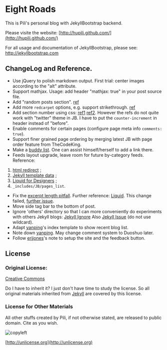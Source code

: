 # Eight Roads

This is Pili's personal blog with JekyllBootstrap backend. 

Please visite the website: 
[http://hupili.github.com/](http://hupili.github.com/)

For all usage and documentation of JekyllBootstrap, 
please see: <http://jekyllbootstrap.com>

## ChangeLog and Reference. 

   * Use jQuery to polish markdown output. 
   First trial: center images according to the "alt" attribute. 
   * Support mathjax. Usage: add header "mathjax: true" in your post source file.
   * Add "random posts section". 
   [ref](https://raw.github.com/Hawstein/hawstein.github.com/master/_layouts/post.html)
   * Add more `redcarpet` options, e.g. support strikethrough. 
   [ref](http://stackoverflow.com/questions/13464590/github-flavored-markdown-and-pygments-highlighting-in-jekyll)
   * Add section number using css: 
   [ref1](http://stackoverflow.com/questions/10340276/how-to-add-section-numbers-1-2-3-4-1-automatically-using-css)
   [ref2](https://developer.mozilla.org/en-US/docs/CSS/Counters).
   However the refs do not quite work with "twitter" theme in JB.
   I have to put the `counter-increment` in header instead of "before". 
   * Enable comments for certain pages
   (configure page meta info `comments: true`). 
   * Support finer grained page ordering by merging 
   latest JB with page order feature from TheCodeKing.
   * Make a [buddy list](http://hupili.github.com/pages/buddy-list.html).
   One can assist himself/herself to add a link there. 
   * Feeds layout upgrade, leave room for future by-category feeds. 
   Reference: 
   1) [html redirect](http://www.instant-web-site-tools.com/html-redirect.html) ;
   2) [Jekyll template data](https://github.com/mojombo/jekyll/wiki/Template-Data) ;
   3) [Liquid for Designers](https://github.com/Shopify/liquid/wiki/Liquid-for-Designers) ;
   4) `_includes/JB/pages_list`. 
   * Fix the 
   [excerpt length pitfall](https://github.com/mojombo/jekyll/issues/732). 
   Further reference: 
   [Liquid](https://github.com/Shopify/liquid/wiki/Liquid-for-Designers). 
   This change failed, 
   [further issue](https://github.com/Shopify/liquid/issues/166). 
   * Move side tag bar to the bottom of post. 
   * Ignore 'others' directory so that I can more conveniently do experiments with others Jekyll blogs:
   [Jekyll Ignore](http://blog.patrickcrosby.com/2009/09/05/jekyll-exclude-files.html)
   Also [Jekyll Issue](https://github.com/mojombo/jekyll/issues/77)
   (do not use wildcard). 
   * Adapt [yanping](https://github.com/yanping/art)'s 
   index template to show recent blog list. 
   * Note down
   [yanping](https://github.com/yanping/art). 
   May change comment system to Duoshuo later. 
   * Follow 
   [erjjones](https://github.com/erjjones/erjjones.github.com)'s
   note to setup the site and the feedback button. 

## License

### Original License:

[Creative Commons](http://creativecommons.org/licenses/by-nc-sa/3.0/)

Do I have to inherit it? 
I just don't have time to study the license. 
So all original materials inherited from 
[Jekyll](https://github.com/mojombo/jekyll/)
are covered by this license. 

### License for Other Materials

All other stuffs created by Pili,
if not otherwise stated, 
are released to public domain. 
Cite as you wish. 

![copyleft](http://unlicense.org/pd-icon.png)

[http://unlicense.org](http://unlicense.org)
